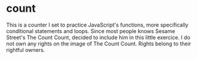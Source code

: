 # count
This is a counter I set to practice JavaScript's functions, more specifically conditional statements and loops.
Since most people knows Sesame Street's The Count Count, decided to include him in this little exercice.
I do not own any rights on the image of The Count Count. Rights belong to their rightful owners.
